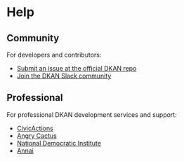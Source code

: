 # Help

## Community

For developers and contributors:

* [Submit an issue at the official DKAN repo](https://github.com/NuCivic/dkan/issues/new)
* [Join the DKAN Slack community](https://dkansignup.herokuapp.com/)

## Professional

For professional DKAN development services and support:

* [CivicActions](https://civicactions.com/dkan)
* [Angry Cactus](http://www.angrycactus.biz/)
* [National Democratic Institute](https://www.nditech.org/project/dkan)
* [Annai](http://landing.dkan.annai.co.jp/)
